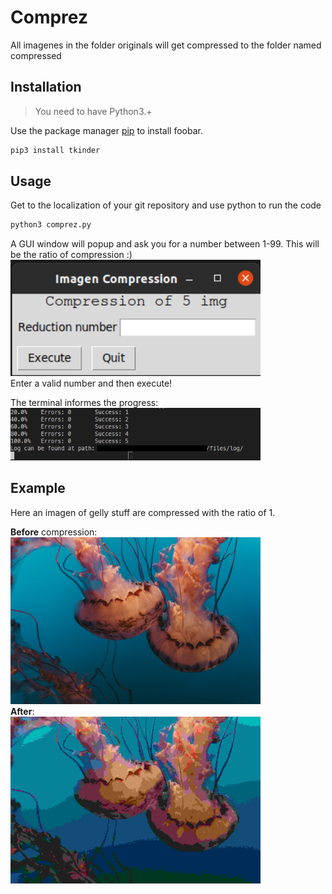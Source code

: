 # Comprez

All imagenes in the folder originals will get compressed to the folder named compressed

## Installation
> You need to have Python3.+

Use the package manager [pip](https://pip.pypa.io/en/stable/) to install foobar.

```bash
pip3 install tkinder 
```

## Usage
Get to the localization of your git repository and use python to run the code
```python
python3 comprez.py
```
A GUI window will popup and ask you for a number between 1-99. This will be the ratio of compression :)
<br>
<img src="/files/readme_img/gui.png" width="400">
<br>
Enter a valid number and then execute!

The terminal informes the progress:
<br>
<img src="/files/readme_img/terminal.png" width="400">
<br>

## Example
Here an imagen of gelly stuff are compressed with the ratio of 1. 

__Before__ compression:
<br>
<img src="/files/readme_img/geleOG.jpg" width="400">
<br>
__After__:
<br>
<img src="/files/readme_img/gele.jpg" width="400">
